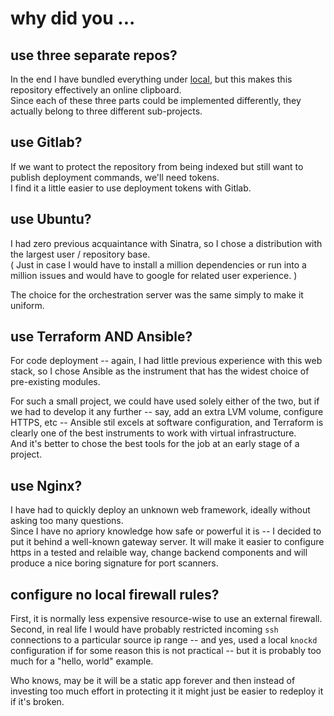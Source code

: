 # why did you ...

## use three separate repos?

In the end I have bundled everything under [local](local), but this makes this repository effectively an online clipboard.   
Since each of these three parts could be implemented differently, they actually belong to three different sub-projects.

## use Gitlab?

If we want to protect the repository from being indexed but still want to publish deployment commands, we'll need tokens.   
I find it a little easier to use deployment tokens with Gitlab.

## use Ubuntu?

I had zero previous acquaintance with Sinatra, so I chose a distribution with the largest user / repository 
base.   
( Just in case I would have to install a million dependencies or run into a million issues and would have to google for related user experience. )

The choice for the orchestration server was the same simply to make it uniform. 

## use Terraform AND Ansible?

For code deployment -- again, I had little previous experience with this web stack, 
so I chose Ansible as the instrument that has the widest choice of pre-existing modules.

For such a small project, we could have used solely either of the two, 
but if we had to develop it any further -- say, add an extra LVM volume, configure HTTPS, etc -- Ansible stil excels at software configuration, 
and Terraform is clearly one of the best instruments to work with virtual infrastructure.   
And it's better to chose the best tools for the job at an early stage of a project.

## use Nginx?

I have had to quickly deploy an unknown web framework, ideally without asking too many questions.   
Since I have no apriory knowledge how safe or powerful it is -- I decided to put it behind a well-known gateway server. 
It will make it easier to configure https in a tested and relaible way, change backend components and will produce a nice boring signature for port scanners.

## configure no local firewall rules?

First, it is normally less expensive resource-wise to use an external firewall. 
Second, in real life I would have probably restricted incoming `ssh` connections to a particular source ip range -- and yes, 
used a local `knockd` configuration if for some reason this is not practical -- but it is probably too much for a "hello, world" example.

Who knows, may be it will be a static app forever and then instead of investing too much effort in protecting it it might just be easier to redeploy it if it's broken.

